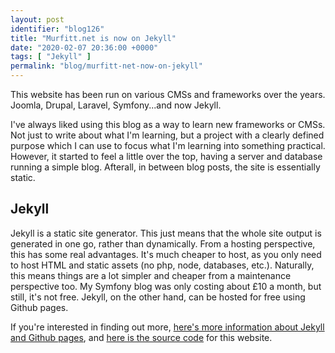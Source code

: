 ```yaml
---
layout: post
identifier: "blog126"
title: "Murfitt.net is now on Jekyll"
date: "2020-02-07 20:36:00 +0000"
tags: [ "Jekyll" ]
permalink: "blog/murfitt-net-now-on-jekyll"
---
```

This website has been run on various CMSs and frameworks over the years. Joomla, Drupal, Laravel, Symfony...and now Jekyll.

<!--more-->

I've always liked using this blog as a way to learn new frameworks or CMSs. Not just to write about what I'm learning, but a project with a clearly defined purpose which I can use to focus what I'm learning into something practical. However, it started to feel a little over the top, having a server and database running a simple blog. Afterall, in between blog posts, the site is essentially static.

## Jekyll

Jekyll is a static site generator. This just means that the whole site output is generated in one go, rather than dynamically. From a hosting perspective, this has some real advantages. It's much cheaper to host, as you only need to host HTML and static assets (no php, node, databases, etc.). Naturally, this means things are a lot simpler and cheaper from a maintenance perspective too. My Symfony blog was only costing about £10 a month, but still, it's not free. Jekyll, on the other hand, can be hosted for free using Github pages.

If you're interested in finding out more, [here's more information about Jekyll and Github pages](https://jekyllrb.com/docs/github-pages/), and [here is the source code](https://github.com/danmurf/murfittnet-jekyll) for this website.